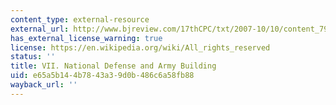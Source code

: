 ```yaml
---
content_type: external-resource
external_url: http://www.bjreview.com/17thCPC/txt/2007-10/10/content_79209_4.htm
has_external_license_warning: true
license: https://en.wikipedia.org/wiki/All_rights_reserved
status: ''
title: VII. National Defense and Army Building
uid: e65a5b14-4b78-43a3-9d0b-486c6a58fb88
wayback_url: ''
---
```

